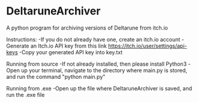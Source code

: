 # DeltaruneArchiver
A python program for archiving versions of Deltarune from itch.io

Instructions:
-If you do not already have one, create an itch.io account
-Generate an Itch.io API key from this link https://itch.io/user/settings/api-keys
-Copy your generated API key into key.txt

Running from source
-If not already installed, then please install Python3
-Open up your terminal, navigate to the directory where main.py is stored, and run the command "python main.py"

Running from .exe
-Open up the file where DeltaruneArchiver is saved, and run the .exe file

